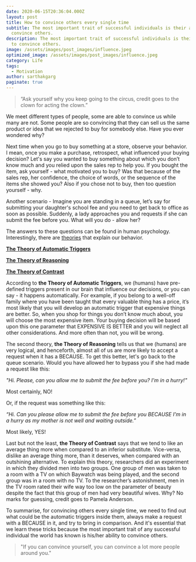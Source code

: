 ```yaml
---
date: 2020-06-15T20:36:04.000Z
layout: post
title: How to convince others every single time
subtitle: The most important trait of successful individuals is their ability to
  convince others.
description: The most important trait of successful individuals is their ability
  to convince others.
image: /assets/images/post_images/influence.jpeg
optimized_image: /assets/images/post_images/influence.jpeg
category: Life
tags:
  - Motivation
author: sarthakgarg
paginate: true
---
```

> “Ask yourself why you keep going to the circus, credit goes to the clown for acting the clown.”

We meet different types of people, some are able to convince us while many are not. Some people are so convincing that they can sell us the same product or idea that we rejected to buy for somebody else. Have you ever wondered why? 

Next time when you go to buy something at a store, observe your behavior. I mean, once you make a purchase, retrospect, what influenced your buying decision? Let's say you wanted to buy something about which you don’t know much and you relied upon the sales rep to help you. If you bought the item, ask yourself - what motivated you to buy? Was that because of the sales rep, her confidence, the choice of words, or the sequence of the items she showed you? Also if you chose not to buy, then too question yourself - why. 

Another scenario - Imagine you are standing in a queue, let’s say for submitting your daughter's school fee and you need to get back to office as soon as possible. Suddenly, a lady approaches you and requests if she can submit the fee before you. What will you do - allow her?

The answers to these questions can be found in human psychology. Interestingly, there are [theories](https://en.wikipedia.org/wiki/List_of_social_psychology_theories) that explain our behavior. 

**[The Theory of Automatic Triggers](https://scholar.harvard.edu/files/dwegner/files/wheatleywegner.pdf)**

**[The Theory of Reasoning](https://en.wikipedia.org/wiki/Psychology_of_reasoning)** 

[**The Theory of Contrast** ](https://psychology.iresearchnet.com/social-psychology/social-cognition/contrast-effects/)

According to **the Theory of Automatic Triggers**, we (humans) have pre-defined triggers present in our brain that influence our decisions, or you can say - it happens automatically. For example, if you belong to a well-off family where you have been taught that every valuable thing has a price, it’s most likely that you will develop an automatic trigger that expensive things are better. So, when you shop for things you don’t know much about, you will choose the most expensive item. Your buying decision will be based upon this one parameter that EXPENSIVE IS BETTER and you will neglect all other considerations. And more often than not, you will be wrong.

The second theory, **the Theory of Reasoning** tells us that we (humans) are very logical, and henceforth, almost all of us are more likely to accept a request when it has a BECAUSE. To get this better, let's go back to the queue scenario. Would you have allowed her to bypass you if she had made a request like this:  

*"Hi. Please, can you allow me to submit the fee before you? I'm in a hurry!"* 

Most certainly, NO! 

Or, if the request was something like this:

*“Hi. Can you please allow me to submit the fee before you BECAUSE I'm in a hurry as my mother is not well and waiting outside.”* 

Most likely, YES!

Last but not the least, **the Theory of Contrast** says that we tend to like an average thing more when compared to an inferior substitute. Vice-versa, dislike an average thing more, than it deserves, when compared with an outshining alternative. To explain this theory, researchers did an experiment in which they divided men into two groups. One group of men was taken to a room with a TV on which Baywatch was being played, and the second group was in a room with no TV. To the researcher’s astonishment, men in the TV room rated their wife way too low on the parameter of beauty despite the fact that this group of men had very beautiful wives. Why? No marks for guessing, credit goes to Pamela Anderson.

To summarise, for convincing others every single time, we need to find out what could be the automatic triggers inside them, always make a request with a BECAUSE in it, and try to bring in comparison. And it's essential that we learn these tricks because the most important trait of any successful individual the world has known is his/her ability to convince others.

> "If you can convince yourself, you can convince a lot more people around you."